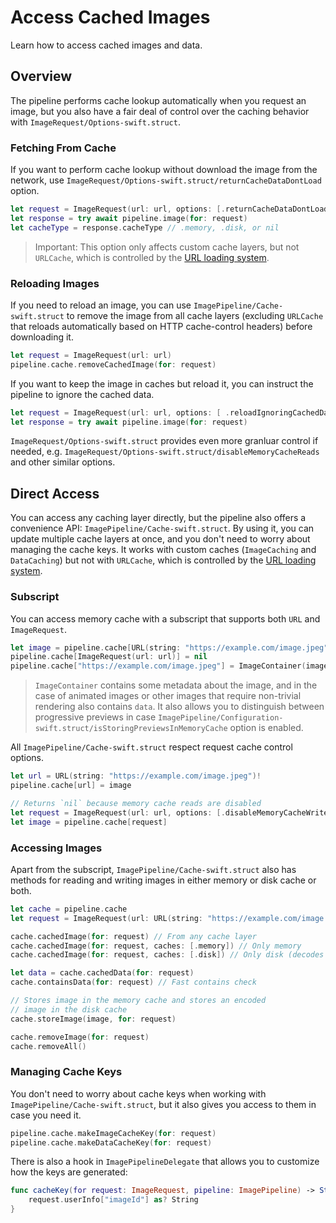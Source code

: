 # Access Cached Images

Learn how to access cached images and data.

## Overview

The pipeline performs cache lookup automatically when you request an image, but you also have a fair deal of control over the caching behavior with ``ImageRequest/Options-swift.struct``.

### Fetching From Cache

If you want to perform cache lookup without download the image from the network, use ``ImageRequest/Options-swift.struct/returnCacheDataDontLoad`` option.

```swift
let request = ImageRequest(url: url, options: [.returnCacheDataDontLoad])
let response = try await pipeline.image(for: request)
let cacheType = response.cacheType // .memory, .disk, or nil
```

> Important: This option only affects custom cache layers, but not `URLCache`, which is controlled by the [URL loading system](https://developer.apple.com/documentation/foundation/url_loading_system).

### Reloading Images

If you need to reload an image, you can use ``ImagePipeline/Cache-swift.struct`` to remove the image from all cache layers (excluding `URLCache` that reloads automatically based on HTTP cache-control headers) before downloading it.

```swift
let request = ImageRequest(url: url)
pipeline.cache.removeCachedImage(for: request)
```

If you want to keep the image in caches but reload it, you can instruct the pipeline to ignore the cached data.

```swift
let request = ImageRequest(url: url, options: [ .reloadIgnoringCachedData])
let response = try await pipeline.image(for: request)
```

``ImageRequest/Options-swift.struct`` provides even more granluar control if needed, e.g. ``ImageRequest/Options-swift.struct/disableMemoryCacheReads`` and other similar options.

## Direct Access

You can access any caching layer directly, but the pipeline also offers a convenience API: ``ImagePipeline/Cache-swift.struct``. By using it, you can update multiple cache layers at once, and you don't need to worry about managing the cache keys. It works with custom caches (``ImageCaching`` and ``DataCaching``) but not with `URLCache`, which is controlled by the [URL loading system](https://developer.apple.com/documentation/foundation/url_loading_system).

### Subscript

You can access memory cache with a subscript that supports both `URL` and ``ImageRequest``.

```swift
let image = pipeline.cache[URL(string: "https://example.com/image.jpeg")!]
pipeline.cache[ImageRequest(url: url)] = nil
pipeline.cache["https://example.com/image.jpeg"] = ImageContainer(image: image)
```

> ``ImageContainer`` contains some metadata about the image, and in the case of animated images or other images that require non-trivial rendering also contains `data`. It also allows you to distinguish between progressive previews in case ``ImagePipeline/Configuration-swift.struct/isStoringPreviewsInMemoryCache`` option is enabled.

All ``ImagePipeline/Cache-swift.struct`` respect request cache control options.

```swift
let url = URL(string: "https://example.com/image.jpeg")!
pipeline.cache[url] = image

// Returns `nil` because memory cache reads are disabled
let request = ImageRequest(url: url, options: [.disableMemoryCacheWrites])
let image = pipeline.cache[request]
```

### Accessing Images

Apart from the subscript, ``ImagePipeline/Cache-swift.struct`` also has methods for reading and writing images in either memory or disk cache or both.

```swift
let cache = pipeline.cache
let request = ImageRequest(url: URL(string: "https://example.com/image.jpeg")!)

cache.cachedImage(for: request) // From any cache layer
cache.cachedImage(for: request, caches: [.memory]) // Only memory
cache.cachedImage(for: request, caches: [.disk]) // Only disk (decodes data)

let data = cache.cachedData(for: request)
cache.containsData(for: request) // Fast contains check 

// Stores image in the memory cache and stores an encoded
// image in the disk cache
cache.storeImage(image, for: request)

cache.removeImage(for: request)
cache.removeAll()
```

### Managing Cache Keys

You don't need to worry about cache keys when working with ``ImagePipeline/Cache-swift.struct``, but it also gives you access to them in case you need it.

```swift
pipeline.cache.makeImageCacheKey(for: request)
pipeline.cache.makeDataCacheKey(for: request)
```

There is also a hook in ``ImagePipelineDelegate`` that allows you to customize how the keys are generated:

```swift
func cacheKey(for request: ImageRequest, pipeline: ImagePipeline) -> String? {
    request.userInfo["imageId"] as? String
}
```
